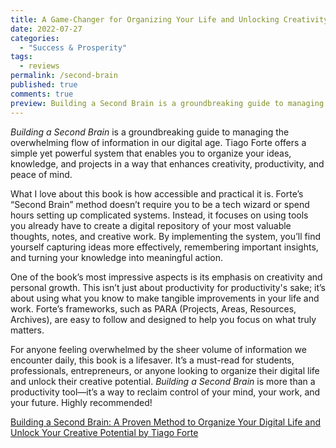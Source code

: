 ```yaml
---
title: A Game-Changer for Organizing Your Life and Unlocking Creativity
date: 2022-07-27
categories:
  - "Success & Prosperity"
tags:
  - reviews
permalink: /second-brain
published: true
comments: true
preview: Building a Second Brain is a groundbreaking guide to managing the overwhelming flow of information in our digital age.
---
```

*Building a Second Brain* is a groundbreaking guide to managing the overwhelming flow of information in our digital age. Tiago Forte offers a simple yet powerful system that enables you to organize your ideas, knowledge, and projects in a way that enhances creativity, productivity, and peace of mind.  

What I love about this book is how accessible and practical it is. Forte’s “Second Brain” method doesn’t require you to be a tech wizard or spend hours setting up complicated systems. Instead, it focuses on using tools you already have to create a digital repository of your most valuable thoughts, notes, and creative work. By implementing the system, you’ll find yourself capturing ideas more effectively, remembering important insights, and turning your knowledge into meaningful action.  

One of the book’s most impressive aspects is its emphasis on creativity and personal growth. This isn’t just about productivity for productivity's sake; it’s about using what you know to make tangible improvements in your life and work. Forte’s frameworks, such as PARA (Projects, Areas, Resources, Archives), are easy to follow and designed to help you focus on what truly matters.  

For anyone feeling overwhelmed by the sheer volume of information we encounter daily, this book is a lifesaver. It’s a must-read for students, professionals, entrepreneurs, or anyone looking to organize their digital life and unlock their creative potential. *Building a Second Brain* is more than a productivity tool—it’s a way to reclaim control of your mind, your work, and your future. Highly recommended!

[Building a Second Brain: A Proven Method to Organize Your Digital Life and Unlock Your Creative Potential by Tiago Forte](https://amzn.to/3PrZxWI)